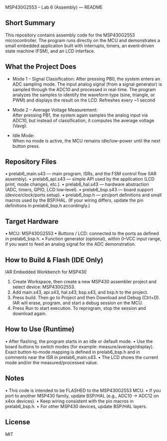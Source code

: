 MSP430G2553 – Lab 6 (Assembly) — README

Short Summary
------------
This repository contains assembly code for the MSP430G2553 microcontroller.
The program runs directly on the MCU and demonstrates a small embedded application built with
interrupts, timers, an event‑driven state machine (FSM), and an LCD interface.

What the Project Does
---------------------
- Mode 1 – Signal Classification:
  After pressing PB0, the system enters an ADC sampling mode. The input analog signal (from a signal generator)
  is sampled through the ADC10 and processed in real-time. The program analyzes the samples to identify the waveform
  type (sine, triangle, or PWM) and displays the result on the LCD. Refreshes every ~1 second

- Mode 2 – Average Voltage Measurement:  
  After pressing PB1, the system again samples the analog input via ADC10, but instead of classification, it computes
  the average voltage (Vavg).

- Idle Mode:  
  When no mode is active, the MCU remains idle/low-power until the next button press.

Repository Files
----------------
• prelab6_main.s43  — main program, ISRs, and the FSM control flow (IAR assembly).
• prelab6_api.s43   — simple API used by the application (LCD print, mode changes, etc.).
• prelab6_hal.s43   — hardware abstraction (ADC, timers, GPIO, LCD low‑level).
• prelab6_bsp.s43   — board support (device/clock/ports setup).
• prelab6_bsp.h     — pin/port definitions and small macros used by the BSP/HAL.
(If your wiring differs, update the pin definitions in prelab6_bsp.h accordingly.)

Target Hardware
---------------
• MCU: MSP430G2553 
• Buttons / LCD: connected to the ports as defined in prelab6_bsp.h.
• Function generator (optional), within 0–VCC input range, if you want to feed an analog signal
  for the ADC demonstration.

How to Build & Flash (IDE Only)
-------------------------------
IAR Embedded Workbench for MSP430 
1) Create Workspace, then create a new MSP430 assembler project and select device: MSP430G2553.
2) Add main.s43, api.s43, hal.s43, bsp.s43, and bsp.h to the project.
3) Press build. Then go to Project and then Download and Debug (Ctrl+D).
   IAR will erase, program, and start a debug session on the MCU.
4) Press Run to start execution. To reprogram, stop the session and download again.


How to Use (Runtime)
--------------------
• After flashing, the program starts in an idle or default mode.
• Use the board buttons to switch modes (for example: measure/average/display). Exact button-to‑mode
  mapping is defined in prelab6_bsp.h and in comments near the ISR in prelab6_main.s43.
• The LCD shows the current mode and/or the measured/processed value.

Notes
-----
• This code is intended to be FLASHED to the MSP430G2553 MCU.
• If you port to another MSP430 family, update BSP/HAL (e.g., ADC10 → ADC12 on x4xx devices).
• Keep wiring consistent with the pin macros in prelab6_bsp.h.
• For other MSP430 devices, update BSP/HAL layers.

License
-------
MIT
